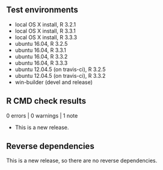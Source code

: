 ## Test environments
* local OS X install, R 3.2.1
* local OS X install, R 3.3.1
* local OS X install, R 3.3.3
* ubuntu 16.04, R 3.2.5
* ubuntu 16.04, R 3.3.1
* ubuntu 16.04, R 3.3.2
* ubuntu 16.04, R 3.3.3
* ubuntu 12.04.5 (on travis-ci), R 3.2.5
* ubuntu 12.04.5 (on travis-ci), R 3.3.2
* win-builder (devel and release)

## R CMD check results

0 errors | 0 warnings | 1 note

* This is a new release.

## Reverse dependencies

This is a new release, so there are no reverse dependencies.
